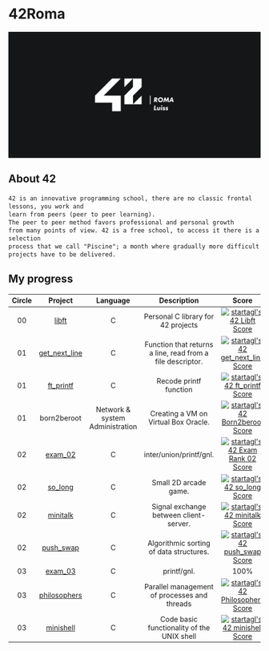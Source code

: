 # 42Roma

<a href="https://42roma.it/"><img align="center" src="https://github.com/startaglia/42_cursus/blob/main/.media/42RomaLuiss.jpg"></a>

## About 42

    42 is an innovative programming school, there are no classic frontal lessons, you work and
    learn from peers (peer to peer learning).
    The peer to peer method favors professional and personal growth
    from many points of view. 42 is a free school, to access it there is a selection
    process that we call "Piscine"; a month where gradually more difficult
    projects have to be delivered.
    
## My progress
|Circle | Project | Language | Description | Score | 
|:-----:|:-------:|:--------:|:-----------:|:-----:|
|00| [libft](https://github.com/startaglia/libft) | C | Personal C library for 42 projects | [![startagl's 42 Libft Score](https://badge42.vercel.app/api/v2/clg6jvxum001907l3c9ahu8ez/project/2935535)](https://github.com/startaglia/libft) |
|01| [get_next_line](https://github.com/startaglia/get_next_line) | C | Function that returns a line, read from a file descriptor. | [![startagl's 42 get_next_line Score](https://badge42.vercel.app/api/v2/clg6jvxum001907l3c9ahu8ez/project/2946527)](https://github.com/JaeSeoKim/badge42) |
|01| [ft_printf](https://github.com/startaglia/ft_printf) | C | Recode printf function | [![startagl's 42 ft_printf Score](https://badge42.vercel.app/api/v2/clg6jvxum001907l3c9ahu8ez/project/2954014)](https://github.com/JaeSeoKim/badge42) |
|01| born2beroot | Network & system Administration | Creating a VM on Virtual Box Oracle. | [![startagl's 42 Born2beroot Score](https://badge42.vercel.app/api/v2/clg6jvxum001907l3c9ahu8ez/project/2958600)](https://github.com/JaeSeoKim/badge42) |
|02| [exam_02](https://github.com/startaglia/exam02) | C | inter/union/printf/gnl. | [![startagl's 42 Exam Rank 02 Score](https://badge42.vercel.app/api/v2/clg6jvxum001907l3c9ahu8ez/project/3032251)](https://github.com/JaeSeoKim/badge42) |
|02| [so_long](https://github.com/41kh413k/1337-so_long-42) | C | Small 2D arcade game. | [![startagl's 42 so_long Score](https://badge42.vercel.app/api/v2/clg6jvxum001907l3c9ahu8ez/project/2990643)](https://github.com/JaeSeoKim/badge42) |
|02| [minitalk](https://github.com/startaglia/minitalk) | C | Signal exchange between client-server. | [![startagl's 42 minitalk Score](https://badge42.vercel.app/api/v2/clg6jvxum001907l3c9ahu8ez/project/3032468)](https://github.com/JaeSeoKim/badge42) |
|02| [push_swap](https://github.com/startaglia/push_swap) | C | Algorithmic sorting of data structures. | [![startagl's 42 push_swap Score](https://badge42.vercel.app/api/v2/clg6jvxum001907l3c9ahu8ez/project/3042173)](https://github.com/JaeSeoKim/badge42) |
|03| [exam_03](https://github.com/4813k/1337-exam_rank_03-42) | C | printf/gnl. | 100% |
|03| [philosophers](https://github.com/startaglia/philosophers) | C | Parallel management of processes and threads | [![startagl's 42 Philosophers Score](https://badge42.vercel.app/api/v2/clg6jvxum001907l3c9ahu8ez/project/3095302)](https://github.com/JaeSeoKim/badge42) |
|03| [minishell](https://github.com/startaglia/minishell) | C | Code basic functionality of the UNIX shell | [![startagl's 42 minishell Score](https://badge42.vercel.app/api/v2/clg6jvxum001907l3c9ahu8ez/project/3097446)](https://github.com/JaeSeoKim/badge42) |
